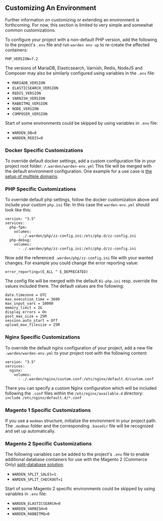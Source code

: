 ## Customizing An Environment

Further information on customizing or extending an environment is forthcoming. For now, this section is limited to very simple and somewhat common customizations.

To configure your project with a non-default PHP version, add the following to the project's `.env` file and run `warden env up` to re-create the affected containers:

    PHP_VERSION=7.2

The versions of MariaDB, Elasticsearch, Varnish, Redis, NodeJS and Composer may also be similarly configured using variables in the `.env` file:

  * `MARIADB_VERSION`
  * `ELASTICSEARCH_VERSION`
  * `REDIS_VERSION`
  * `VARNISH_VERSION`
  * `RABBITMQ_VERSION`
  * `NODE_VERSION`
  * `COMPOSER_VERSION`

Start of some environments could be skipped by using variables in `.env` file:

  * `WARDEN_DB=0`
  * `WARDEN_REDIS=0`

### Docker Specific Customizations
To override default docker settings, add a custom configuration file in your project root
folder: `/.warden/warden-env.yml`
This file will be merged with the default environment configuration.
One example for a use case is [the setup of multiple domains](https://docs.warden.dev/configuration/multipledomains.html?highlight=warden%20env%20yml#multiple-domains).

### PHP Specific Customizations
To override default php settings, follow the docker customization above and include your custom `php.ini` file.
In this case the `warden-env.yml` should look like this:

```
version: "3.5"
services:
  php-fpm:
    volumes:
      - ./.warden/php/zz-config.ini:/etc/php.d/zz-config.ini
  php-debug:
    volumes:
      - ./.warden/php/zz-config.ini:/etc/php.d/zz-config.ini
```
Now add the referenced `.warden/php/zz-config.ini` file with your wanted changes.
For example you could change the error reporting value:
```
error_reporting=(E_ALL ^ E_DEPRECATED)
```
The config file will be merged with the default `01-php.ini` resp. override the values
included there. The default values are the following:
```
date.timezone = UTC
max_execution_time = 3600
max_input_vars = 10000
memory_limit = 2G
display_errors = On
post_max_size = 25M
session.auto_start = Off
upload_max_filesize = 25M
```
### Nginx Specific Customizations
To override the default nginx configuration of your project, add a new file 
`.warden/warden-env.yml` to your project root with the following content:
```
version: "3.5"
services:
  nginx:
    volumes:
      - ./.warden/nginx/custom.conf:/etc/nginx/default.d/custom.conf
```
There you can specify a custom Nginx configuration which will be included following the `.conf` files within the `/etc/nginx/available.d` directory: `include /etc/nginx/default.d/*.conf`

### Magento 1 Specific Customizations

If you use a `modman` structure, initialize the environment in your project path. 
The `.modman` folder and the corresponding `.basedir` file will be recognized and set up automatically. 

### Magento 2 Specific Customizations

The following variables can be added to the project's `.env` file to enable additional database containers for use with the Magento 2 (Commerce Only) [split-database solution](https://devdocs.magento.com/guides/v2.3/config-guide/multi-master/multi-master.html).

  * `WARDEN_SPLIT_SALES=1`
  * `WARDEN_SPLIT_CHECKOUT=1`

Start of some Magento 2 specific environments could be skipped by using variables in `.env` file:

  * `WARDEN_ELASTICSEARCH=0`
  * `WARDEN_VARNISH=0`
  * `WARDEN_RABBITMQ=0`
